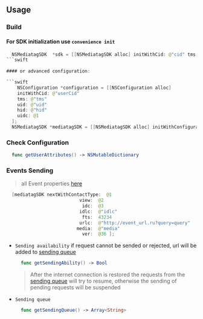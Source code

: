 
## Usage
### Build
#### For SDK initialization use `convenience init`

```swift
  NSMediatagSDK  *sdk = [[NSMediatagSDK alloc] initWithCid: @"cid" tms: @"tms" uid: @"uid" hid: @"hid" uidc: @1];
```swift
  
#### or advanced configuration:

```swift
    NSConfiguration *configuration = [[NSConfiguration alloc] 
    initWithCid: @"userCid" 
    tms: @"tms" 
    uid: @"uid" 
    hid: @"hid" 
    uidc: @1
  ];
  NSMediatagSDK *mediatagSDK = [[NSMediatagSDK alloc] initWithConfiguration: configuration];

```

### Check Configuration
  ```swift
    func getUserAttributes() -> NSMutableDictionary
  ```
### Events Sending
> all Event properties [here](https://github.com/miromax21/miromaxPod/blob/master/Sources/models/Event.swift)
```swift
  [mediatagSDK nextWithContactType:  @1
                           view:  @2
                            idc:  @3
                           idlc:  @"idlc"
                            fts:  43234
                           urlc:  @"http://event_url.ru?query=query"
                          media:  @"media"
                            ver:  @36 ];
```
- `Sending availability` 
  if request cannot be sended or rejected, url will be added to [sending queue](https://github.com/miromax21/miromaxPod#sending-queue) 
  ```swift 
    func getSendingAbility() -> Bool
  ```

  > After the internet connection is restored  the requests from the [sending queue](https://github.com/miromax21/miromaxPod#sending-queue) will try to resume, otherwise the sending of pending requests will be suspended
  
- `Sending queue`
  ```swift
    func getSendingQueue() -> Array<String>
  ```
